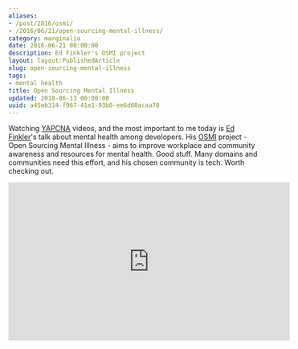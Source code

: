 ```yaml
---
aliases:
- /post/2016/osmi/
- /2016/06/21/open-sourcing-mental-illness/
category: marginalia
date: 2016-06-21 00:00:00
description: Ed Finkler's OSMI project
layout: layout:PublishedArticle
slug: open-sourcing-mental-illness
tags:
- mental health
title: Open Sourcing Mental Illness
updated: 2018-06-13 00:00:00
uuid: a45eb314-f967-41e1-93b0-ee6d60acaa78
---
```


Watching [YAPCNA][] videos, and the most important to me today is
[Ed Finkler][]'s talk about
mental health among developers. His [OSMI][] project - Open Sourcing Mental
Illness - aims to improve workplace and community awareness and resources for
mental health. Good stuff. Many domains and communities need this effort,
and his chosen community is tech. Worth checking out.

[Ed Finkler]: https://funkatron.com
[OSMI]: https://osmihelp.org
[YAPCNA]: http://www.yapcna.org
<!-- more -->


<iframe width="560" height="315" src="https://www.youtube.com/embed/bWqSuBg8AMo" title="YouTube video player" frameborder="0" allow="accelerometer; autoplay; clipboard-write; encrypted-media; gyroscope; picture-in-picture" allowfullscreen></iframe>